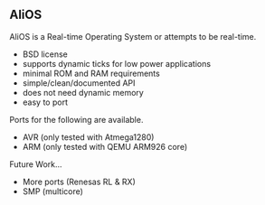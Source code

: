 ## AliOS

AliOS is a Real-time Operating System or attempts to be real-time.

   - BSD license
   - supports dynamic ticks for low power applications
   - minimal ROM and RAM requirements
   - simple/clean/documented API
   - does not need dynamic memory
   - easy to port

Ports for the following are available.

   - AVR (only tested with Atmega1280)
   - ARM (only tested with QEMU ARM926 core)

Future Work...

   - More ports (Renesas RL & RX)
   - SMP (multicore)
